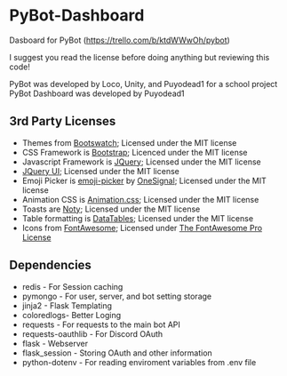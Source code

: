 # PyBot-Dashboard
Dasboard for PyBot (https://trello.com/b/ktdWWwOh/pybot)

I suggest you read the license before doing anything but reviewing this code!

PyBot was developed by Loco, Unity, and Puyodead1 for a school project
PyBot Dashboard was developed by Puyodead1

## 3rd Party Licenses
- Themes from [Bootswatch](https://bootswatch.com/); Licensed under the MIT license
- CSS Framework is [Bootstrap](https://getbootstrap.com/); Licenced under the MIT license
- Javascript Framework is [JQuery](https://jquery.org/); Licensed under the MIT license
- [JQuery UI](https://jqueryui.com/); Licensed under the MIT license
- Emoji Picker is [emoji-picker](https://github.com/OneSignal/emoji-picker) by [OneSignal](https://github.com/OneSignal); Licensed under the MIT license
- Animation CSS is [Animation.css](https://daneden.github.io/animate.css/); Licensed under the MIT license
- Toasts are [Noty](https://ned.im/noty/); Licensed under the MIT license
- Table formatting is [DataTables](https://datatables.net/); Licensed under the MIT license
- Icons from [FontAwesome](https://fontawesome.com/); Licensed under [The FontAwesome Pro License](https://fontawesome.com/license)

## Dependencies
- redis - For Session caching
- pymongo - For user, server, and bot setting storage
- jinja2 - Flask Templating
- coloredlogs- Better Loging
- requests - For requests to the main bot API
- requests-oauthlib - For Discord OAuth
- flask - Webserver
- flask_session - Storing OAuth and other information
- python-dotenv - For reading enviroment variables from .env file
